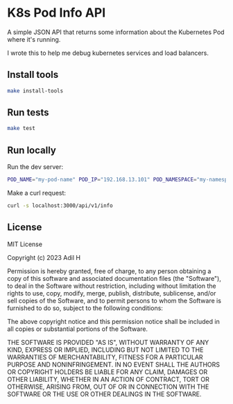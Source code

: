 # K8s Pod Info API
A simple JSON API that returns some information about the Kubernetes Pod where it's running.

I wrote this to help me debug kubernetes services and load balancers.

## Install tools
````bash
make install-tools
````

## Run tests
````bash
make test
````

## Run locally
Run the dev server:
````bash
POD_NAME="my-pod-name" POD_IP="192.168.13.101" POD_NAMESPACE="my-namespace" POD_SERVICE_ACCOUNT_NAME="my-service-account" NODE_NAME="my-node-name" PORT="3000" make run-dev
````

Make a curl request:
````bash
curl -s localhost:3000/api/v1/info
````



## License

MIT License

Copyright (c) 2023 Adil H

Permission is hereby granted, free of charge, to any person obtaining a copy
of this software and associated documentation files (the "Software"), to deal
in the Software without restriction, including without limitation the rights
to use, copy, modify, merge, publish, distribute, sublicense, and/or sell
copies of the Software, and to permit persons to whom the Software is
furnished to do so, subject to the following conditions:

The above copyright notice and this permission notice shall be included in all
copies or substantial portions of the Software.

THE SOFTWARE IS PROVIDED "AS IS", WITHOUT WARRANTY OF ANY KIND, EXPRESS OR
IMPLIED, INCLUDING BUT NOT LIMITED TO THE WARRANTIES OF MERCHANTABILITY,
FITNESS FOR A PARTICULAR PURPOSE AND NONINFRINGEMENT. IN NO EVENT SHALL THE
AUTHORS OR COPYRIGHT HOLDERS BE LIABLE FOR ANY CLAIM, DAMAGES OR OTHER
LIABILITY, WHETHER IN AN ACTION OF CONTRACT, TORT OR OTHERWISE, ARISING FROM,
OUT OF OR IN CONNECTION WITH THE SOFTWARE OR THE USE OR OTHER DEALINGS IN THE
SOFTWARE.